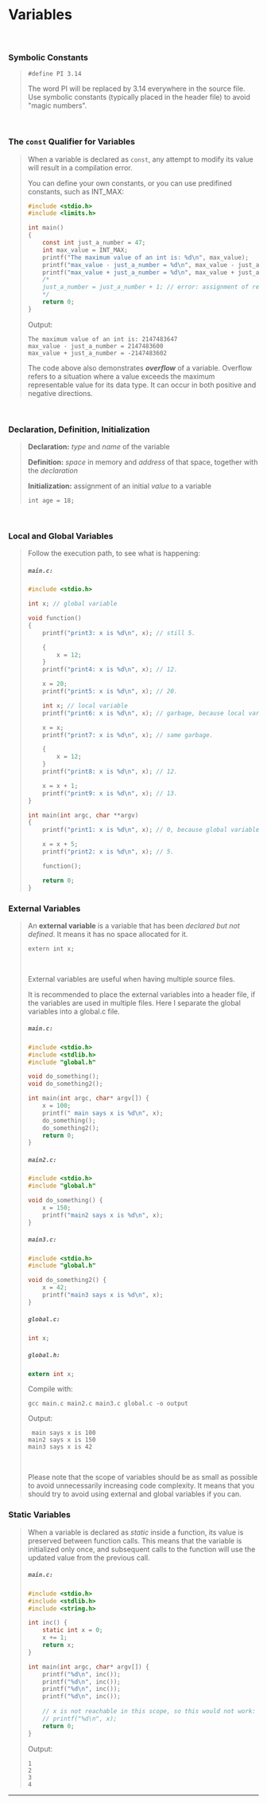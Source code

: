 # Variables

<br>

### Symbolic Constants

<blockquote>

```
#define PI 3.14
```
The word PI will be replaced by 3.14 everywhere in the source file. Use symbolic constants (typically placed in the header file) to avoid "magic numbers".

</blockquote>

<br>

### The ```const``` Qualifier for Variables

<blockquote>

When a variable is declared as ```const```, any attempt to modify its value will result in a compilation error.

You can define your own constants, or you can use predifined constants, such as INT_MAX:

```c
#include <stdio.h>
#include <limits.h>

int main()
{
    const int just_a_number = 47;
    int max_value = INT_MAX;
    printf("The maximum value of an int is: %d\n", max_value);
    printf("max_value - just_a_number = %d\n", max_value - just_a_number);
    printf("max_value + just_a_number = %d\n", max_value + just_a_number); // overflow
    /*
    just_a_number = just_a_number + 1; // error: assignment of read-only variable ‘just_a_number’
    */
    return 0;
}
```

Output:
```
The maximum value of an int is: 2147483647
max_value - just_a_number = 2147483600
max_value + just_a_number = -2147483602
```

The code above also demonstrates ***overflow*** of a variable. Overflow refers to a situation where a value exceeds the maximum representable value for its data type. It can occur in both positive and negative directions.

</blockquote>

<br>

### Declaration, Definition, Initialization

<blockquote>

**Declaration:** *type* and *name* of the variable

**Definition:** *space* in memory and *address* of that space, together with the *declaration*

**Initialization:** assignment of an initial *value* to a variable

```
int age = 18;
```

</blockquote>

<br>

### Local and Global Variables

<blockquote>

Follow the execution path, to see what is happening:

<h5 a><strong><code>main.c:</code></strong></h5>

```c
#include <stdio.h>

int x; // global variable

void function()
{
    printf("print3: x is %d\n", x); // still 5.

    {
        x = 12;
    }
    printf("print4: x is %d\n", x); // 12.

    x = 20;
    printf("print5: x is %d\n", x); // 20.

    int x; // local variable
    printf("print6: x is %d\n", x); // garbage, because local variables are not automatically initialized.

    x = x;
    printf("print7: x is %d\n", x); // same garbage.

    {
        x = 12;
    }
    printf("print8: x is %d\n", x); // 12.

    x = x + 1;
    printf("print9: x is %d\n", x); // 13.
}

int main(int argc, char **argv)
{
    printf("print1: x is %d\n", x); // 0, because global variables are automatically initialized to 0.

    x = x + 5;
    printf("print2: x is %d\n", x); // 5.

    function();

    return 0;
}
```

</blockquote>

### External Variables

<blockquote>

An **external variable** is a variable that has been *declared but not defined*. It means it has no space allocated for it.
```
extern int x;
```

<br>

External variables are useful when having multiple source files.

It is recommended to place the external variables into a header file, if the variables are used in multiple files. Here I separate the global variables into a global.c file.

<h5 a><strong><code>main.c:</code></strong></h5>

```c
#include <stdio.h>
#include <stdlib.h>
#include "global.h"

void do_something();
void do_something2();

int main(int argc, char* argv[]) {
    x = 100;
    printf(" main says x is %d\n", x);
    do_something();
    do_something2();
    return 0;
}
```

<h5 a><strong><code>main2.c:</code></strong></h5>

```c
#include <stdio.h>
#include "global.h"

void do_something() {
    x = 150;
    printf("main2 says x is %d\n", x);
}
```

<h5 a><strong><code>main3.c:</code></strong></h5>

```c
#include <stdio.h>
#include "global.h"

void do_something2() {
    x = 42;
    printf("main3 says x is %d\n", x);
}
```

<h5 a><strong><code>global.c:</code></strong></h5>

```c
int x;
```

<h5 a><strong><code>global.h:</code></strong></h5>

```c
extern int x;
```

Compile with:
```
gcc main.c main2.c main3.c global.c -o output
```

Output:
```
 main says x is 100
main2 says x is 150
main3 says x is 42
```

<br>

Please note that the scope of variables should be as small as possible to avoid unnecessarily increasing code complexity. It means that you should try to avoid using external and global variables if you can.

</blockquote>

### Static Variables

<blockquote>

When a variable is declared as *static* inside a function, its value is preserved between function calls. This means that the variable is initialized only once, and subsequent calls to the function will use the updated value from the previous call.

<h5 a><strong><code>main.c:</code></strong></h5>

```c
#include <stdio.h>
#include <stdlib.h>
#include <string.h>

int inc() {
    static int x = 0;
    x += 1;
    return x;
}

int main(int argc, char* argv[]) {
    printf("%d\n", inc());
    printf("%d\n", inc());
    printf("%d\n", inc());
    printf("%d\n", inc());
    
    // x is not reachable in this scope, so this would not work:
    // printf("%d\n", x);
    return 0;
}
```

Output:
```
1
2
3
4
```

</blockquote>

---
